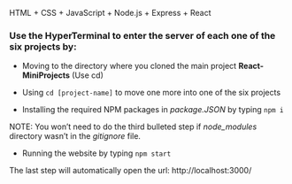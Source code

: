 HTML + CSS + JavaScript + Node.js + Express + React

### Use the HyperTerminal to enter the server of each one of the six projects by:

- Moving to the directory where you cloned the main project **React-MiniProjects** (Use cd)

- Using `cd [project-name]` to move one more into one of the six projects

- Installing the required NPM packages in *package.JSON* by typing `npm i`

NOTE: You won’t need to do the third bulleted step if *node_modules* directory wasn’t in the *gitignore* file.

- Running the website by typing `npm start`

The last step will automatically open the url: http://localhost:3000/
